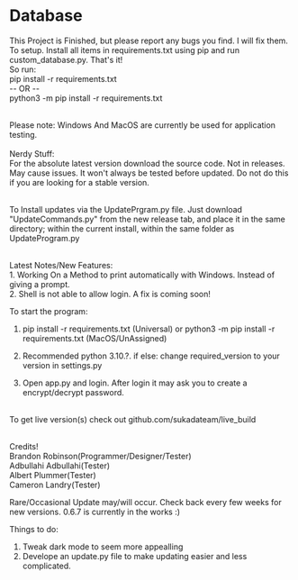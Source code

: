 # Database
This Project is Finished, but please report any bugs you find. I will fix them.
To setup. Install all items in requirements.txt using pip and run custom_database.py. That's it!
<br> So run:
<br>pip install -r requirements.txt
<br> -- OR --
<br>python3 -m pip install -r requirements.txt

<br>Please note: Windows And MacOS are currently be used for application testing.
<br><br>Nerdy Stuff:<br>For the absolute latest version download the source code. Not in releases. May cause issues. It won't always be tested before updated. Do not do this if you are looking for a stable version.

<br> To Install updates via the UpdatePrgram.py file. Just download "UpdateCommands.py" from the new release tab, and place it in the same directory; within the current install, within the same folder as UpdateProgram.py

<br>Latest Notes/New Features:
<br>1. Working On a Method to print automatically with Windows. Instead of giving a prompt.
<br>2. Shell is not able to allow login. A fix is coming soon!

To start the program:
1. pip install -r requirements.txt (Universal) or python3 -m pip install -r requirements.txt (MacOS/UnAssigned)

2. Recommended python 3.10.?. if else: change required_version to your version in settings.py

3. Open app.py and login. After login it may ask you to create a encrypt/decrypt password.


<br>To get live version(s) check out github.com/sukadateam/live_build

<br> Credits!
<br> Brandon Robinson(Programmer/Designer/Tester)
<br> Adbullahi Adbullahi(Tester)
<br> Albert Plummer(Tester)
<br> Cameron Landry(Tester)


Rare/Occasional Update may/will occur. Check back every few weeks for new versions. 0.6.7 is currently in the works :)


Things to do:
  1. Tweak dark mode to seem more appealling
  2. Develope an update.py file to make updating easier and less complicated.
